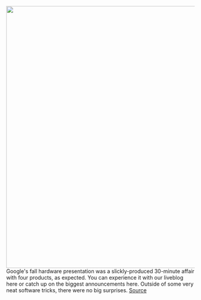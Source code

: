 <img src='https://cdn.vox-cdn.com/thumbor/cY2q9nI06T2DLKxugYW9plOfmuA=/0x0:1278x718/1200x800/filters:focal(537x257:741x461)/cdn.vox-cdn.com/uploads/chorus_image/image/67563364/VRcYzDxU1m.0.png' width='700px' /><br/>
Google's fall hardware presentation was a slickly-produced 30-minute affair with four products, as expected. You can experience it with our liveblog here or catch up on the biggest announcements here. Outside of some very neat software tricks, there were no big surprises.
<a href='https://www.theverge.com/2020/10/1/21496547/google-pixel-5-4a-5g-play-it-safe'> Source <a/>